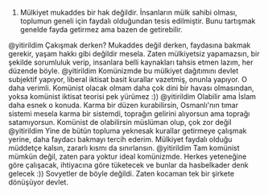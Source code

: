 


1. Mülkiyet mukaddes bir hak değildir. İnsanların mülk sahibi olması, toplumun geneli için faydalı
olduğundan tesis edilmiştir. Bunu tartışmak genelde fayda getirmez ama bazen de getirebilir. 


@yitirildim Çakışmak derken? Mukaddes değil derken, faydasına bakmak gerekir, yaşam hakkı gibi değildir mesela. Zaten mülkiyetsiz yapamazsın, bir şekilde sorumluluk verip, insanlara belli kaynakları tahsis etmen lazım, her düzende böyle.
@yitirildim Komünizmde bu mülkiyet dağıtımını devlet subjektif yapıyor, liberal iktisat basit kurallar vazetmiş, onunla yapıyor. O daha verimli. Komünist olacak olmam daha çok dini bir havası olmasından, yoksa komünist iktisat teorisi pek yürümez :))
@yitirildim Olabilir ama İslam daha esnek o konuda. Karma bir düzen kurabilirsin, Osmanlı'nın tımar sistemi mesela karma bir sistemdi, toprağın gelirini alıyorsun ama toprağı satamıyorsun. Komünist de olabilirsin müslüman olup, çok zor değil
@yitirildim Yine de bütün topluma yeknesak kurallar getirmeye çalışmak yerine, daha faydacı bakmayı tercih ederim. Mülkiyet faydalı olduğu müddetçe kalsın, zararlı kısmı da sınırlansın.
@yitirildim Tam komünist mümkün değil, zaten para yoktur ideal komünizmde. Herkes yeteneğine göre çalışacak, ihtiyacına göre tüketecek ve bunlar da hasbelkader denk gelecek :)) Sovyetler de böyle değildi. Zaten kocaman tek bir şirkete dönüşüyor devlet.
